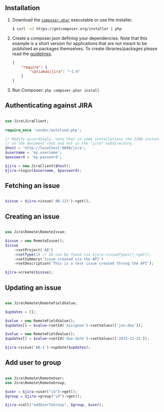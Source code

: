 ## Installation

1. Download the [`composer.phar`](https://getcomposer.org/composer.phar) executable or use the installer.

    ``` sh
    $ curl -sS https://getcomposer.org/installer | php
    ```


2. Create a composer.json defining your dependencies. Note that this example is
a short version for applications that are not meant to be published as packages
themselves. To create libraries/packages please read the [guidelines](https://packagist.org/about).

    ``` json
    {
        "require": {
            "cpliakas/jira": "~1.0"
        }
    }
    ```

3. Run Composer: `php composer.phar install`


## Authenticating against JIRA

``` php

use Jira\JiraClient;
    
require_once 'vendor/autoload.php';

// Modify accordingly, note that in some installations the JIRA instance is
// in the document root and not in the "jira" subdirectory.
$host = 'http://localhost:8090/jira';
$username = 'my.username';
$password = 'my.password';

$jira = new JiraClient($host);
$jira->login($username, $password);

```


## Fetching an issue

``` php

$issue = $jira->issue('AB-123')->get();

```

## Creating an issue

``` php

use Jira\Remote\RemoteIssue;

$issue = new RemoteIssue();
$issue
    ->setProject('AB')
    ->setType(1) // ID can be found via $jira->issueTypes()->get().
    ->setSummary('Issue created via the API')
    ->setDescription('This is a test issue created throug the API');

$jira->create($issue);

```

## Updating an issue

``` php

use Jira\Remote\RemoteFieldValue;

$updates = [];

$value = new RemoteFieldValue();
$updates[] = $value->setId('assignee')->setValues(['jon.doe']);

$value = new RemoteFieldValue();
$updates[] = $value->setId('due-date')->setValues(['2015-12-31']);

$jira->issue('AB-1')->update($updates);

```


## Add user to group

``` php

use Jira\Remote\RemoteUser;
use Jira\Remote\RemoteGroup;

$user = $jira->user("id")->get();
$group = $jira->group("id")->get();

$jira->call("addUserToGroup", $group, $user);

```
